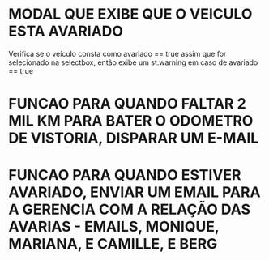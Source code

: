 
# MODAL QUE EXIBE QUE O VEICULO ESTA AVARIADO
Verifica se o veículo consta como avariado == true assim que for selecionado na selectbox, então exibe um st.warning em caso de avariado == true


# FUNCAO PARA QUANDO FALTAR 2 MIL KM PARA BATER O ODOMETRO DE VISTORIA, DISPARAR UM E-MAIL

# FUNCAO PARA QUANDO ESTIVER AVARIADO, ENVIAR UM EMAIL PARA A GERENCIA COM A RELAÇÃO DAS AVARIAS - EMAILS, MONIQUE, MARIANA, E CAMILLE, E BERG